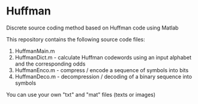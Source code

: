 # Huffman

Discrete source coding method based on Huffman code using Matlab

This repository contains the following source code files:

1. HuffmanMain.m
2. HuffmanDict.m  -  calculate Huffman codewords using an input alphabet and the corresponding odds
3. HuffmanEnco.m  -  compress / encode a sequence of symbols into bits
4. HuffmanDeco.m  -  decompression / decoding of a binary sequence into symbols

You can use your own "txt" and "mat" files (texts or images)
